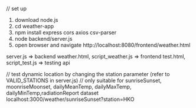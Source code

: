 // set up
1. download node.js
2. cd weather-app
3. npm install express cors axios csv-parser
4. node backend/server.js
5. open browser and navigate http://localhost:8080/frontend/weather.html

server.js => backend
weather.html, script_weather.js => frontend
test.html, script_test.js => testing api

// test dynamic location by changing the station parameter (refer to VALID_STATIONS in server.js)
// only suitable for sunriseSunset, moonriseMoonset, dailyMeanTemp, dailyMaxTemp, dailyMinTemp,radiationReport dataset
localhost:3000/weather/sunriseSunset?station=HKO
